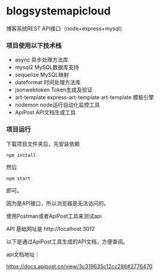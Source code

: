 # blogsystemapicloud
博客系统REST API接口（node+express+mysql）

### 项目使用以下技术栈

-   async                   异步处理方法库
-   mysql2                MySQL数据库支持
-   sequelize            MySQL映射
-   dateformat        时间处理方法库
-   jsonwebtoken   Token生成及验证
-   art-template  express-art-template      art-template 模板引擎
-   nodemon           node运行自动化监控工具
-   ApiPost               API文档生成工具

### 项目运行

下载项目文件夹后，先安装依赖

```
npm install
```

然后

```
npm start
```

即可。

因为是API接口，所以浏览器是无法访问的。

使用Postman或者ApiPost工具来测试api

API 基础网址是 http://localhost:3012


以下是通过ApiPost工具生成的API文档，方便查阅。

api文档地址：

https://docs.apipost.cn/view/3c319635c12cc286#2776470